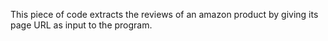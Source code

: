 This piece of code extracts the reviews of an amazon product by giving its page URL as input to the program.
